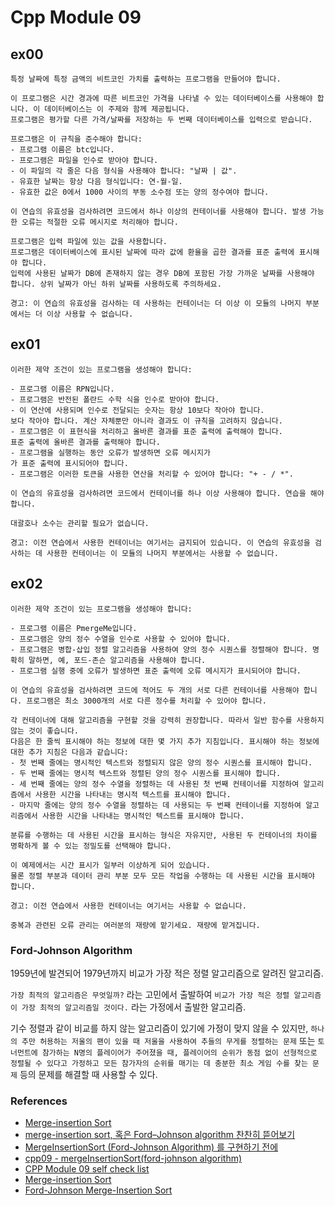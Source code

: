 # Cpp Module 09

## ex00

```
특정 날짜에 특정 금액의 비트코인 가치를 출력하는 프로그램을 만들어야 합니다.

이 프로그램은 시간 경과에 따른 비트코인 가격을 나타낼 수 있는 데이터베이스를 사용해야 합니다. 이 데이터베이스는 이 주제와 함께 제공됩니다.
프로그램은 평가할 다른 가격/날짜를 저장하는 두 번째 데이터베이스를 입력으로 받습니다.

프로그램은 이 규칙을 준수해야 합니다:
- 프로그램 이름은 btc입니다.
- 프로그램은 파일을 인수로 받아야 합니다.
- 이 파일의 각 줄은 다음 형식을 사용해야 합니다: "날짜 | 값".
- 유효한 날짜는 항상 다음 형식입니다: 연-월-일.
- 유효한 값은 0에서 1000 사이의 부동 소수점 또는 양의 정수여야 합니다.

이 연습의 유효성을 검사하려면 코드에서 하나 이상의 컨테이너를 사용해야 합니다. 발생 가능한 오류는 적절한 오류 메시지로 처리해야 합니다.

프로그램은 입력 파일에 있는 값을 사용합니다.
프로그램은 데이터베이스에 표시된 날짜에 따라 값에 환율을 곱한 결과를 표준 출력에 표시해야 합니다.
입력에 사용된 날짜가 DB에 존재하지 않는 경우 DB에 포함된 가장 가까운 날짜를 사용해야 합니다. 상위 날짜가 아닌 하위 날짜를 사용하도록 주의하세요.

경고: 이 연습의 유효성을 검사하는 데 사용하는 컨테이너는 더 이상 이 모듈의 나머지 부분에서는 더 이상 사용할 수 없습니다.
```

## ex01

```
이러한 제약 조건이 있는 프로그램을 생성해야 합니다:

- 프로그램 이름은 RPN입니다.
- 프로그램은 반전된 폴란드 수학 식을 인수로 받아야 합니다.
- 이 연산에 사용되며 인수로 전달되는 숫자는 항상 10보다 작아야 합니다.
보다 작아야 합니다. 계산 자체뿐만 아니라 결과도 이 규칙을 고려하지 않습니다.
- 프로그램은 이 표현식을 처리하고 올바른 결과를 표준 출력에 출력해야 합니다.
표준 출력에 올바른 결과를 출력해야 합니다.
- 프로그램을 실행하는 동안 오류가 발생하면 오류 메시지가
가 표준 출력에 표시되어야 합니다.
- 프로그램은 이러한 토큰을 사용한 연산을 처리할 수 있어야 합니다: "+ - / *".

이 연습의 유효성을 검사하려면 코드에서 컨테이너를 하나 이상 사용해야 합니다. 연습을 해야 합니다.

대괄호나 소수는 관리할 필요가 없습니다.

경고: 이전 연습에서 사용한 컨테이너는 여기서는 금지되어 있습니다. 이 연습의 유효성을 검사하는 데 사용한 컨테이너는 이 모듈의 나머지 부분에서는 사용할 수 없습니다.
```

## ex02

```
이러한 제약 조건이 있는 프로그램을 생성해야 합니다:

- 프로그램 이름은 PmergeMe입니다.
- 프로그램은 양의 정수 수열을 인수로 사용할 수 있어야 합니다.
- 프로그램은 병합-삽입 정렬 알고리즘을 사용하여 양의 정수 시퀀스를 정렬해야 합니다. 명확히 말하면, 예, 포드-존슨 알고리즘을 사용해야 합니다.
- 프로그램 실행 중에 오류가 발생하면 표준 출력에 오류 메시지가 표시되어야 합니다.

이 연습의 유효성을 검사하려면 코드에 적어도 두 개의 서로 다른 컨테이너를 사용해야 합니다. 프로그램은 최소 3000개의 서로 다른 정수를 처리할 수 있어야 합니다.

각 컨테이너에 대해 알고리즘을 구현할 것을 강력히 권장합니다. 따라서 일반 함수를 사용하지 않는 것이 좋습니다.
다음은 한 줄씩 표시해야 하는 정보에 대한 몇 가지 추가 지침입니다. 표시해야 하는 정보에 대한 추가 지침은 다음과 같습니다:
- 첫 번째 줄에는 명시적인 텍스트와 정렬되지 않은 양의 정수 시퀀스를 표시해야 합니다.
- 두 번째 줄에는 명시적 텍스트와 정렬된 양의 정수 시퀀스를 표시해야 합니다.
- 세 번째 줄에는 양의 정수 수열을 정렬하는 데 사용된 첫 번째 컨테이너를 지정하여 알고리즘에서 사용한 시간을 나타내는 명시적 텍스트를 표시해야 합니다.
- 마지막 줄에는 양의 정수 수열을 정렬하는 데 사용되는 두 번째 컨테이너를 지정하여 알고리즘에서 사용한 시간을 나타내는 명시적인 텍스트를 표시해야 합니다.

분류를 수행하는 데 사용된 시간을 표시하는 형식은 자유지만, 사용된 두 컨테이너의 차이를 명확하게 볼 수 있는 정밀도를 선택해야 합니다.

이 예제에서는 시간 표시가 일부러 이상하게 되어 있습니다.
물론 정렬 부분과 데이터 관리 부분 모두 모든 작업을 수행하는 데 사용된 시간을 표시해야 합니다.

경고: 이전 연습에서 사용한 컨테이너는 여기서는 사용할 수 없습니다. 

중복과 관련된 오류 관리는 여러분의 재량에 맡기세요. 재량에 맡겨집니다.
```

### Ford-Johnson Algorithm

1959년에 발견되어 1979년까지 비교가 가장 적은 정렬 알고리즘으로 알려진 알고리즘.

`가장 최적의 알고리즘은 무엇일까?` 라는 고민에서 출발하여 `비교가 가장 적은 정렬 알고리즘이 가장 최적의 알고리즘일 것이다.` 라는 가정에서 출발한 알고리즘.

기수 정렬과 같이 비교를 하지 않는 알고리즘이 있기에 가정이 맞지 않을 수 있지만, `하나의 추만 허용하는 저울의 팬이 있을 때 저울을 사용하여 추들의 무게를 정렬하는 문제` 또는 `토너먼트에 참가하는 N명의 플레이어가 주어졌을 때, 플레이어의 순위가 동점 없이 선형적으로 정렬될 수 있다고 가정하고 모든 참가자의 순위를 매기는 데 충분한 최소 게임 수를 찾는 문제` 등의 문제를 해결할 때 사용할 수 있다.


### References

- [Merge-insertion Sort](https://en.wikipedia.org/wiki/Merge-insertion_sort)
- [merge-insertion sort, 혹은 Ford–Johnson algorithm 찬찬히 뜯어보기](https://ebang.tistory.com/103)
- [MergeInsertionSort (Ford-Johnson Algorithm) 를 구현하기 전에](https://tolerblanc.github.io/algorithm/merge-insertion-sort/)
- [cpp09 - mergeInsertionSort(ford-johnson algorithm)](https://80000coding.oopy.io/6880ebc0-acb3-4225-809f-37fc419adf71)
- [CPP Module 09 self check list](https://hijkl2e.tistory.com/147)
- [Merge-insertion Sort](https://iq.opengenus.org/merge-insertion-sort/)
- [Ford-Johnson Merge-Insertion Sort](https://codereview.stackexchange.com/questions/116367/ford-johnson-merge-insertion-sort)
